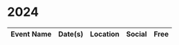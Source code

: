 # 2024

| Event Name | Date(s) | Location | Social | Free
| ---------- | ------- | -------- | ------- | :--------:
